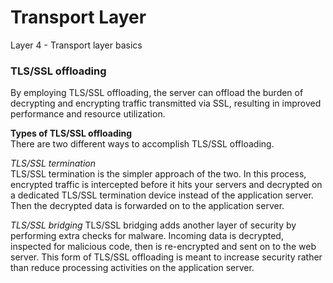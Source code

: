 # Transport Layer

Layer 4 - Transport layer basics

### TLS/SSL offloading
By employing TLS/SSL offloading, the server can offload the burden of decrypting and encrypting traffic transmitted via SSL, resulting in improved performance and resource utilization.

<b>Types of TLS/SSL offloading</b>   
There are two different ways to accomplish TLS/SSL offloading.  

<i>TLS/SSL termination</i>  
TLS/SSL termination is the simpler approach of the two. In this process, encrypted traffic is intercepted before it hits your servers and decrypted on a dedicated TLS/SSL termination device instead of the application server. Then the decrypted data is forwarded on to the application server.

<i>TLS/SSL bridging  </i>
TLS/SSL bridging adds another layer of security by performing extra checks for malware. Incoming data is decrypted, inspected for malicious code, then is re-encrypted and sent on to the web server. This form of TLS/SSL offloading is meant to increase security rather than reduce processing activities on the application server.
